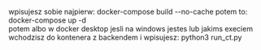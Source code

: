 wpisujesz sobie najpierw: docker-compose build --no-cache 
potem to: docker-compose up -d  
potem albo w docker desktop jesli na windows jestes lub jakims execiem wchodzisz do kontenera z backendem i wpisujesz:  python3 run_ct.py 
